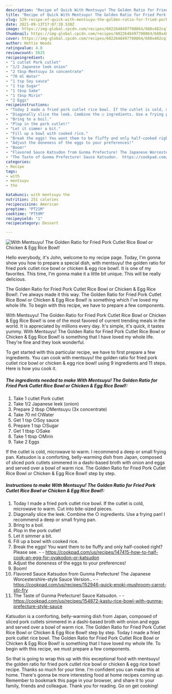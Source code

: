 ```yaml
---
description: "Recipe of Quick With Mentsuyu! The Golden Ratio for Fried Pork Cutlet Rice Bowl or Chicken &amp;amp; Egg Rice Bowl!"
title: "Recipe of Quick With Mentsuyu! The Golden Ratio for Fried Pork Cutlet Rice Bowl or Chicken &amp;amp; Egg Rice Bowl!"
slug: 529-recipe-of-quick-with-mentsuyu-the-golden-ratio-for-fried-pork-cutlet-rice-bowl-or-chicken-and-amp-egg-rice-bowl
date: 2021-09-13T17:07:20.538Z
image: https://img-global.cpcdn.com/recipes/6022648497700864/680x482cq70/with-mentsuyu-the-golden-ratio-for-fried-pork-cutlet-rice-bowl-or-chicken-egg-rice-bowl-recipe-main-photo.jpg
thumbnail: https://img-global.cpcdn.com/recipes/6022648497700864/680x482cq70/with-mentsuyu-the-golden-ratio-for-fried-pork-cutlet-rice-bowl-or-chicken-egg-rice-bowl-recipe-main-photo.jpg
cover: https://img-global.cpcdn.com/recipes/6022648497700864/680x482cq70/with-mentsuyu-the-golden-ratio-for-fried-pork-cutlet-rice-bowl-or-chicken-egg-rice-bowl-recipe-main-photo.jpg
author: Hettie Woods
ratingvalue: 4.8
reviewcount: 5625
recipeingredient:
- "1 cutlet Pork cutlet"
- "1/2 Japanese leek onion"
- "2 tbsp Mentsuyu 3x concentrate"
- "70 ml Water"
- "1 tsp Soy sauce"
- "1 tsp Sugar"
- "1 tbsp Sake"
- "1 tbsp Mirin"
- "2 Eggs"
recipeinstructions:
- "Today I made a fried pork cutlet rice bowl. If the cutlet is cold, microwave to warm. Cut into bite-sized pieces."
- "Diagonally slice the leek. Combine the ○ ingredients. Use a frying pan! I recommend a deep or small frying pan."
- "Bring to a boil."
- "Plop in the pork cutlet!"
- "Let it simmer a bit."
- "Fill up a bowl with cooked rice."
- "Break the eggs! You want them to be fluffy and only half-cooked right? Please see.  https://cookpad.com/us/recipes/147415-how-to-half-cook-an-egg-for-oyakodon-or-katsudon"
- "Adjust the doneness of the eggs to your preferences!"
- "Boom!"
- "Flavored Sauce Katsudon from Gunma Prefecture! The Japanese Worcestershire-style Sauce Version..  https://cookpad.com/us/recipes/152946-quick-enoki-mushroom-carrot-stir-fry"
- "The Taste of Gunma Prefecture! Sauce Katsudon.  https://cookpad.com/us/recipes/154872-kastu-rice-bowl-with-gunma-prefecture-style-sauce"
categories:
- Recipe
tags:
- with
- mentsuyu
- the

katakunci: with mentsuyu the 
nutrition: 251 calories
recipecuisine: American
preptime: "PT21M"
cooktime: "PT59M"
recipeyield: "1"
recipecategory: Dessert

---
```



![With Mentsuyu! The Golden Ratio for Fried Pork Cutlet Rice Bowl or Chicken &amp; Egg Rice Bowl!](https://img-global.cpcdn.com/recipes/6022648497700864/680x482cq70/with-mentsuyu-the-golden-ratio-for-fried-pork-cutlet-rice-bowl-or-chicken-egg-rice-bowl-recipe-main-photo.jpg)

Hello everybody, it's John, welcome to my recipe page. Today, I'm gonna show you how to prepare a special dish, with mentsuyu! the golden ratio for fried pork cutlet rice bowl or chicken &amp; egg rice bowl!. It is one of my favorites. This time, I'm gonna make it a little bit unique. This will be really delicious.

The Golden Ratio for Fried Pork Cutlet Rice Bowl or Chicken &amp; Egg Rice Bowl!. I&#39;ve always made it this way. The Golden Ratio for Fried Pork Cutlet Rice Bowl or Chicken &amp; Egg Rice Bowl! is something which I&#39;ve loved my whole life. To begin with this recipe, we have to prepare a few components.

With Mentsuyu! The Golden Ratio for Fried Pork Cutlet Rice Bowl or Chicken &amp; Egg Rice Bowl! is one of the most favored of current trending meals in the world. It is appreciated by millions every day. It's simple, it's quick, it tastes yummy. With Mentsuyu! The Golden Ratio for Fried Pork Cutlet Rice Bowl or Chicken &amp; Egg Rice Bowl! is something that I have loved my whole life. They're fine and they look wonderful.


To get started with this particular recipe, we have to first prepare a few ingredients. You can cook with mentsuyu! the golden ratio for fried pork cutlet rice bowl or chicken &amp; egg rice bowl! using 9 ingredients and 11 steps. Here is how you cook it.

<!--inarticleads1-->

##### The ingredients needed to make With Mentsuyu! The Golden Ratio for Fried Pork Cutlet Rice Bowl or Chicken &amp; Egg Rice Bowl!:

1. Take 1 cutlet Pork cutlet
1. Take 1/2 Japanese leek (onion)
1. Prepare 2 tbsp ○Mentsuyu (3x concentrate)
1. Take 70 ml ○Water
1. Get 1 tsp ○Soy sauce
1. Prepare 1 tsp ○Sugar
1. Get 1 tbsp ○Sake
1. Take 1 tbsp ○Mirin
1. Take 2 Eggs


If the cutlet is cold, microwave to warm. I recommend a deep or small frying pan. Katsudon is a comforting, belly-warming dish from Japan, composed of sliced pork cutlets simmered in a dashi-based broth with onion and eggs and served over a bowl of warm rice. The Golden Ratio for Fried Pork Cutlet Rice Bowl or Chicken &amp; Egg Rice Bowl! step by step. 

<!--inarticleads2-->

##### Instructions to make With Mentsuyu! The Golden Ratio for Fried Pork Cutlet Rice Bowl or Chicken &amp; Egg Rice Bowl!:

1. Today I made a fried pork cutlet rice bowl. If the cutlet is cold, microwave to warm. Cut into bite-sized pieces.
1. Diagonally slice the leek. Combine the ○ ingredients. Use a frying pan! I recommend a deep or small frying pan.
1. Bring to a boil.
1. Plop in the pork cutlet!
1. Let it simmer a bit.
1. Fill up a bowl with cooked rice.
1. Break the eggs! You want them to be fluffy and only half-cooked right? Please see. -  - https://cookpad.com/us/recipes/147415-how-to-half-cook-an-egg-for-oyakodon-or-katsudon
1. Adjust the doneness of the eggs to your preferences!
1. Boom!
1. Flavored Sauce Katsudon from Gunma Prefecture! The Japanese Worcestershire-style Sauce Version.. -  - https://cookpad.com/us/recipes/152946-quick-enoki-mushroom-carrot-stir-fry
1. The Taste of Gunma Prefecture! Sauce Katsudon. -  - https://cookpad.com/us/recipes/154872-kastu-rice-bowl-with-gunma-prefecture-style-sauce


Katsudon is a comforting, belly-warming dish from Japan, composed of sliced pork cutlets simmered in a dashi-based broth with onion and eggs and served over a bowl of warm rice. The Golden Ratio for Fried Pork Cutlet Rice Bowl or Chicken &amp; Egg Rice Bowl! step by step. Today I made a fried pork cutlet rice bowl. The Golden Ratio for Fried Pork Cutlet Rice Bowl or Chicken &amp; Egg Rice Bowl! is something that I have loved my whole life. To begin with this recipe, we must prepare a few components. 

So that is going to wrap this up with this exceptional food with mentsuyu! the golden ratio for fried pork cutlet rice bowl or chicken &amp; egg rice bowl! recipe. Thanks so much for your time. I'm confident you can make this at home. There's gonna be more interesting food at home recipes coming up. Remember to bookmark this page in your browser, and share it to your family, friends and colleague. Thank you for reading. Go on get cooking!
